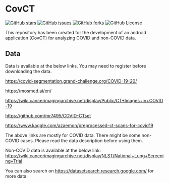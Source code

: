# CovCT

[![GitHub stars](https://img.shields.io/github/stars/monjoybme/CovCT)](https://github.com/monjoybme/CovCT/stargazers)
[![GitHub issues](https://img.shields.io/github/issues/monjoybme/CovCT)](https://github.com/monjoybme/CovCT/issues)
[![GitHub forks](https://img.shields.io/github/forks/monjoybme/CovCT)](https://github.com/monjoybme/CovCT/network)
![GitHub License](https://img.shields.io/github/license/monjoybme/CovCT)


This repository has been created for the development of an android application (CovCT) for analyzing COVID and non-COVID data. 

## Data
Data is available at the below links. You may need to register before downloading the data.

https://covid-segmentation.grand-challenge.org/COVID-19-20/

https://mosmed.ai/en/

https://wiki.cancerimagingarchive.net/display/Public/CT+Images+in+COVID-19

https://github.com/mr7495/COVID-CTset

https://www.kaggle.com/azaemon/preprocessed-ct-scans-for-covid19

The above links are mostly for COVID data. There might be some non-COVID cases. Please read the data description before using them. 

Non-COVID data is available at the below link:
https://wiki.cancerimagingarchive.net/display/NLST/National+Lung+Screening+Trial

You can also search on https://datasetsearch.research.google.com/ for more data. 
